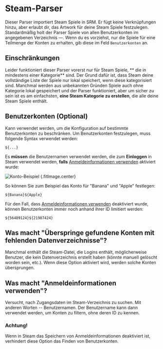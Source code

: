 # Steam-Parser

Dieser Parser importiert Steam Spiele in SRM. Er fügt keine Verknüpfungen hinzu, aber erlaubt dir, das Artwork für deine Steam Spiele festzulegen. Standardmäßig holt der Parser Spiele von allen Benutzerkonten im angegebenen Verzeichnis &mdash;. Wenn du es vorziehst, nur die Spiele für eine Teilmenge der Konten zu erhalten, gib diese im Feld `Benutzerkonten` an.

## Einschränkungen

Leider funktioniert dieser Parser vorerst nur für Steam Spiele, ** die in mindestens einer Kategorie** sind. Der Grund dafür ist, dass Steam deine vollständige Liste der Spiele nur lokal speichert, wenn diese kategorisiert sind. Manchmal werden aus unbekannten Gründen Spiele auch ohne Kategorie lokal gespeichert und der Parser funktioniert, aber um sicher zu sein ist es am einfachsten, **eine Steam Kategorie zu erstellen**, die alle deine Steam Spiele enthält.

## Benutzerkonten (Optional)

Kann verwendet werden, um die Konfiguration auf bestimmte Benutzerkonten zu beschränken. Um Benutzerkonten festzulegen, muss folgende Syntax verwendet werden:

```
${...}
```

Es **müssen** die Benutzernamen verwendet werden, die zum **Einloggen** in Steam verwendet werden, **falls** [Anmeldeinformationen verwenden](#what-does-use-account-credentials-do) aktiviert wurde:

![Konto-Beispiel](../../../assets/images/user-account-example.png) {.fitImage.center}

So können Sie zum Beispiel das Konto für "Banana" und "Apple" festlegen:

```
${Banana}${Apple}
```

Für den Fall, dass [Anmeldeinformationen verwenden](#what-does-use-account-credentials-do) deaktiviert wurde, können Benutzerkonten immer noch anhand ihrer ID limitiert werden:

```
${56489124}${21987424}
```

## Was macht "Überspringe gefundene Konten mit fehlenden Datenverzeichnisse"?

Manchmal enthält die Steam-Datei, die Logins enthält, möglicherweise Benutzer, die kein Datenverzeichnis erstellt haben (könnte manuell gelöscht worden sein, etc.). Wenn diese Option aktiviert wird, werden solche Konten übersprungen.

## Was macht "Anmeldeinformationen verwenden"?

Versucht, nach Zugangsdaten im Steam-Verzeichnis zu suchen. Mit anderen Worten -- Benutzernamen. Der Benutzername kann dann verwendet werden, um Konten zu filtern, ohne deren ID zu kennen.

### Achtung!

Wenn in Steam das Speichern von Anmeldeinformationen deaktiviert ist, verhindert diese Option das Finden von Benutzerkonten.
